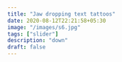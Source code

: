 ```yaml
---
title: "Jaw dropping text tattoos"
date: 2020-08-12T22:21:58+05:30
image: "/images/s6.jpg"
tags: ["slider"]
description: "down"
draft: false
---
```


